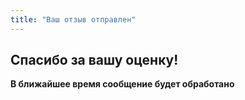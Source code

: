 ```yaml
---
title: "Ваш отзыв отправлен"
---
```


## Спасибо за вашу оценку!

**В ближайшее время сообщение будет обработано**
